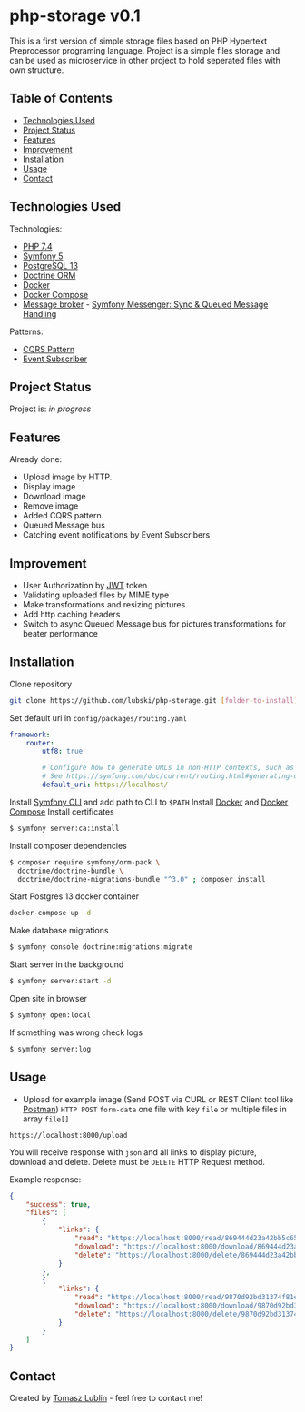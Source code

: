 # php-storage v0.1
This is a first version of simple storage files based on PHP Hypertext Preprocessor programing language.
Project is a simple files storage and can be used as microservice in other project to hold seperated files with own structure.

## Table of Contents
* [Technologies Used](#technologies-used)
* [Project Status](#project-status)
* [Features](#features)
* [Improvement](#improvement)
* [Installation](#installation)
* [Usage](#usage)
* [Contact](#contact)

## Technologies Used

Technologies:
* [PHP 7.4](https://www.php.net/)
* [Symfony 5](https://symfony.com/)
* [PostgreSQL 13](https://www.postgresql.org/)
* [Doctrine ORM](https://www.doctrine-project.org/projects/orm.html)
* [Docker](https://www.docker.com/)
* [Docker Compose](https://docs.docker.com/compose/)
* [Message broker](https://en.wikipedia.org/wiki/Message_broker) - [Symfony Messenger: Sync & Queued Message Handling](https://symfony.com/doc/current/messenger.html)

Patterns:
* [CQRS Pattern](https://martinfowler.com/bliki/CQRS.html)
* [Event Subscriber](https://symfony.com/doc/current/event_dispatcher.html#creating-an-event-subscriber)

## Project Status
Project is: _in progress_ 

## Features
Already done:
- Upload image by HTTP.
- Display image
- Download image
- Remove image
- Added CQRS pattern.
- Queued Message bus 
- Catching event notifications by Event Subscribers

## Improvement
- User Authorization by [JWT](https://jwt.io/) token
- Validating uploaded files by MIME type
- Make transformations and resizing pictures
- Add http caching headers 
- Switch to async Queued Message bus for pictures transformations for beater performance 

## Installation

Clone repository
```bash
git clone https://github.com/lubski/php-storage.git [folder-to-install]
```````
Set default uri in ```config/packages/routing.yaml```
```yaml
framework:
    router:
        utf8: true

        # Configure how to generate URLs in non-HTTP contexts, such as CLI commands.
        # See https://symfony.com/doc/current/routing.html#generating-urls-in-commands
        default_uri: https://localhost/

```
Install [Symfony CLI](https://symfony.com/download) and add path to CLI to ```$PATH```
Install [Docker](https://www.docker.com/) and [Docker Compose](https://docs.docker.com/compose/)
Install certificates
```bash
$ symfony server:ca:install
```
Install composer dependencies
```bash
$ composer require symfony/orm-pack \
  doctrine/doctrine-bundle \
  doctrine/doctrine-migrations-bundle "^3.0" ; composer install
```
Start Postgres 13 docker container
```bash
docker-compose up -d
```
Make database migrations
```bash
$ symfony console doctrine:migrations:migrate
```
Start server in the background
```bash
$ symfony server:start -d
```
Open site in browser
```bash
$ symfony open:local
```
If something was wrong check logs
```bash
$ symfony server:log
```
## Usage
* Upload for example image (Send POST via CURL or REST Client tool like [Postman](https://www.postman.com/))
```HTTP POST``` ```form-data``` one file with key ```file``` or multiple files in array ```file[]``` 
```
https://localhost:8000/upload
```
You will receive response with ```json``` and all links to display picture, download and delete.
Delete must be ```DELETE``` HTTP Request method.

Example response:
```json
{
    "success": true,
    "files": [
        {
            "links": {
                "read": "https://localhost:8000/read/869444d23a42bb5c651136293ebf4e5f-60bf7fa32b6f5.jpg",
                "download": "https://localhost:8000/download/869444d23a42bb5c651136293ebf4e5f-60bf7fa32b6f5.jpg",
                "delete": "https://localhost:8000/delete/869444d23a42bb5c651136293ebf4e5f-60bf7fa32b6f5.jpg"
            }
        },
        {
            "links": {
                "read": "https://localhost:8000/read/9870d92bd31374f81e96378e8e7d643b-60bf7fa32f37f.jpg",
                "download": "https://localhost:8000/download/9870d92bd31374f81e96378e8e7d643b-60bf7fa32f37f.jpg",
                "delete": "https://localhost:8000/delete/9870d92bd31374f81e96378e8e7d643b-60bf7fa32f37f.jpg"
            }
        }
    ]
}
```

## Contact
Created by [Tomasz Lublin](mailto:lubski@gmail.com) - feel free to contact me!